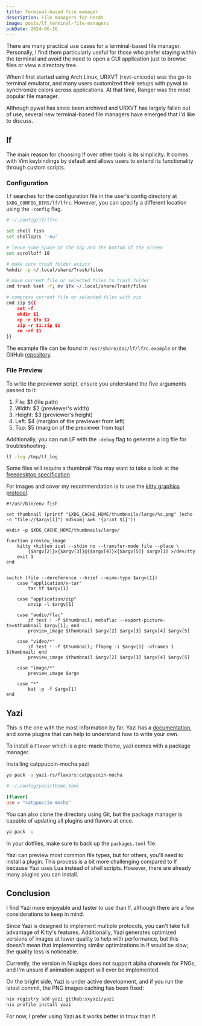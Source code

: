 ```yaml
---
title: Terminal-based file manager
description: File managers for nerds
image: posts/lf_terminal-file-managers
pubDate: 2024-06-16
---
```


There are many practical use cases for a terminal-based file manager.
Personally, I find them particularly useful for those who prefer staying
within the terminal and avoid the need to open a GUI application just to
browse files or view a directory tree.

When I first started using Arch Linux, URXVT (rxvt-unicode) was the go-to
terminal emulator, and many users customized their setups with pywal to
synchronize colors across applications. At that time, Ranger was the most
popular file manager.

Although pywal has since been archived and URXVT has largely fallen out of
use, several new terminal-based file managers have emerged that I'd like
to discuss.

## lf

The main reason for choosing lf over other tools is its simplicity.
It comes with Vim keybindings by default and allows users to extend its
functionality through custom scripts.

### Configuration

`lf` searches for the configuration file in the user's config directory at
`$XDG_CONFIG_DIRS/lf/lfrc`. However, you can specify a different location
using the `-config` flag.

```sh
# ~/.config/lf/lfrc

set shell fish
set shellopts '-eu'

# leave some space at the top and the bottom of the screen
set scrolloff 10

# make sure trash folder exists
%mkdir -p ~/.local/share/Trash/files

# move current file or selected files to trash folder
cmd trash %set -f; mv $fx ~/.local/share/Trash/files

# compress current file or selected files with zip
cmd zip ${{
    set -f
    mkdir $1
    cp -r $fx $1
    zip -r $1.zip $1
    rm -rf $1
}}
```

The example file can be found in `/usr/share/doc/lf/lfrc.example` or the GitHub
[repository](https://github.com/gokcehan/lf/blob/master/etc/lfrc.example).

### File Preview

To write the previewer script, ensure you understand the five arguments
passed to it:

1. File: $1 (file path)
2. Width: $2 (previewer's width)
3. Height: $3 (previewer's height)
4. Left: $4 (margion of the previewer from left)
5. Top: $5 (margion of the previewer from top)

Additionally, you can run LF with the `-debug` flag to generate a log file
for troubleshooting:

```bash
lf -log /tmp/lf_log
```

Some files will require a thumbnail You may want to take a look at the
[freedesktop specification](https://specifications.freedesktop.org/thumbnail-spec/latest/)

For images and cover my recommendation is to use the
[kitty graphics protocol](https://sw.kovidgoyal.net/kitty/graphics-protocol/).

```fish
#!/usr/bin/env fish

set thumbnail (printf "$XDG_CACHE_HOME/thumbnails/large/%s.png" (echo -n "file://$argv[1]"| md5sum| awk '{print $1}'))

mkdir -p $XDG_CACHE_HOME/thumbnails/large/

function preview_image
    kitty +kitten icat --stdin no --transfer-mode file --place \
        {$argv[2]}x{$argv[3]}@{$argv[4]}x{$argv[5]} $argv[1] >/dev/tty
    exit 1
end


switch (file --dereference --brief --mime-type $argv[1])
    case "application/x-tar"
        tar tf $argv[1]

    case "application/zip"
        unzip -l $argv[1]

    case "audio/flac"
        if test ! -f $thumbnail; metaflac --export-picture-to=$thumbnail $argv[1]; end
        preview_image $thumbnail $argv[2] $argv[3] $argv[4] $argv[5]

    case "video/*"
        if test ! -f $thumbnail; ffmpeg -i $argv[1] -vframes 1 $thumbnail; end
        preview_image $thumbnail $argv[2] $argv[3] $argv[4] $argv[5]

    case "image/*"
        preview_image $argv

    case "*"
        bat -p -f $argv[1]
end
```

## Yazi

This is the one with the most information by far, Yazi has a
[documentation](https://yazi-rs.github.io/docs/quick-start), and some
plugins that can help to understand how to write your own.

To install a `Flavor` which is a pre-made theme, yazi comes with a
package manager.

Installing catppuccin-mocha.yazi

```sh
ya pack -a yazi-rs/flavors:catppuccin-mocha
```

```toml
# ~/.config/yazi/theme.toml

[flavor]
use = "catppuccin-mocha"
```

You can also clone the directory using Git, but the package manager is
capable of updating all plugins and flavors at once.

```sh
ya pack -u
```

In your dotfiles, make sure to back up the `packages.toml` file.

Yazi can preview most common file types, but for others, you'll need to
install a plugin. This process is a bit more challenging compared to lf
because Yazi uses Lua instead of shell scripts. However, there are already
many plugins you can install.

## Conclusion

I find Yazi more enjoyable and faster to use than lf, although there are a
few considerations to keep in mind.

Since Yazi is designed to implement multiple protocols, you can't take full
advantage of Kitty's features. Additionally, Yazi generates optimized
versions of images at lower quality to help with performance, but this
doesn't mean that implementing similar optimizations in lf would be slow;
the quality loss is noticeable.

Currently, the version in Nixpkgs does not support alpha channels for
PNGs, and I'm unsure if animation support will ever be implemented.

On the bright side, Yazi is under active development, and if you run the
latest commit, the PNG images caching has been fixed:

```sh
nix registry add yazi github:sxyazi/yazi
nix profile install yazi
```

For now, I prefer using Yazi as it works better in tmux than lf.
